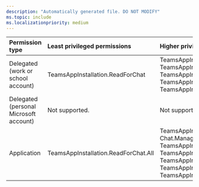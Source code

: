 ```yaml
---
description: "Automatically generated file. DO NOT MODIFY"
ms.topic: include
ms.localizationpriority: medium
---
```


|Permission type|Least privileged permissions|Higher privileged permissions|
|:---|:---|:---|
|Delegated (work or school account)|TeamsAppInstallation.ReadForChat|TeamsAppInstallation.ReadWriteSelfForChat, TeamsAppInstallation.ManageSelectedForChat, TeamsAppInstallation.ReadWriteAndConsentForChat, TeamsAppInstallation.ReadWriteAndConsentSelfForChat, TeamsAppInstallation.ReadWriteForChat|
|Delegated (personal Microsoft account)|Not supported.|Not supported.|
|Application|TeamsAppInstallation.ReadForChat.All|TeamsAppInstallation.ReadWriteSelfForChat.All, Chat.Manage.Chat, TeamsAppInstallation.ManageSelectedForChat.All, TeamsAppInstallation.Read.Chat, TeamsAppInstallation.ReadWriteAndConsentForChat.All, TeamsAppInstallation.ReadWriteAndConsentSelfForChat.All, TeamsAppInstallation.ReadWriteForChat.All|

